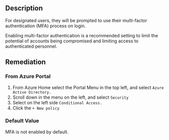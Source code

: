 ## Description

For designated users, they will be prompted to use their multi-factor authentication (MFA) process on login.

Enabling multi-factor authentication is a recommended setting to limit the potential of accounts being compromised and limiting access to authenticated personnel.

## Remediation

### From Azure Portal

1. From Azure Home select the Portal Menu in the top left, and select `Azure Active Directory.`
2. Scroll down in the menu on the left, and select `Security`
3. Select on the left side `Conditional Access.`
4. Click the `+ New policy`

### Default Value

MFA is not enabled by default.